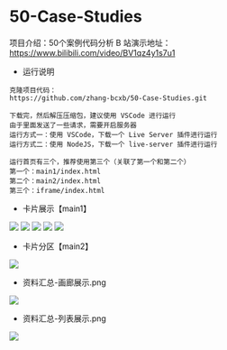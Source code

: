 # 50-Case-Studies
项目介绍：50个案例代码分析
B 站演示地址：https://www.bilibili.com/video/BV1qz4y1s7u1

- 运行说明
```
克隆项目代码：
https://github.com/zhang-bcxb/50-Case-Studies.git

下载完，然后解压压缩包，建议使用 VSCode 进行运行
由于里面发送了一些请求，需要开启服务器
运行方式一：使用 VSCode，下载一个 Live Server 插件进行运行
运行方式二：使用 NodeJS，下载一个 live-server 插件进行运行

运行首页有三个，推荐使用第三个（关联了第一个和第二个）
第一个：main1/index.html
第二个：main2/index.html
第三个：iframe/index.html
```

- 卡片展示【main1】

![](img/index1.png)
![](img/index2.png)
![](img/index3.png)
![](img/index4.png)
![](img/index5.png)

- 卡片分区【main2】

![](img/卡片分区.png)

- 资料汇总-画廊展示.png

![](img/资料汇总-画廊展示.png)

- 资料汇总-列表展示.png

![](img/资料汇总-列表展示.png)
